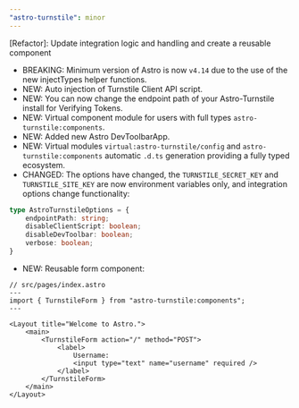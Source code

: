 ```yaml
---
"astro-turnstile": minor
---
```


[Refactor]: Update integration logic and handling and create a reusable component

- BREAKING: Minimum version of Astro is now `v4.14` due to the use of the new injectTypes helper functions.
- NEW: Auto injection of Turnstile Client API script.
- NEW: You can now change the endpoint path of your Astro-Turnstile install for Verifying Tokens.
- NEW: Virtual component module for users with full types `astro-turnstile:components`.
- NEW: Added new Astro DevToolbarApp.
- NEW: Virtual modules `virtual:astro-turnstile/config` and `astro-turnstile:components` automatic `.d.ts` generation providing a fully typed ecosystem.
- CHANGED: The options have changed,  the `TURNSTILE_SECRET_KEY` and `TURNSTILE_SITE_KEY` are now environment variables only, and integration options change functionality:

```ts
type AstroTurnstileOptions = {
    endpointPath: string;
    disableClientScript: boolean;
    disableDevToolbar: boolean;
    verbose: boolean;
}
```

- NEW: Reusable form component:

```tsx
// src/pages/index.astro
---
import { TurnstileForm } from "astro-turnstile:components";
---

<Layout title="Welcome to Astro.">
	<main>
		<TurnstileForm action="/" method="POST">
			<label>
				Username:
				<input type="text" name="username" required />
			</label>
		</TurnstileForm>
	</main>
</Layout>
```